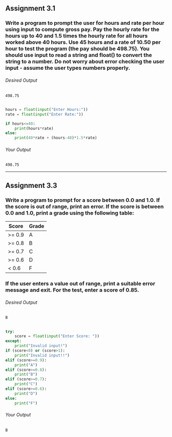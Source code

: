 ## Assignment 3.1

### Write a program to prompt the user for hours and rate per hour using input to compute gross pay. Pay the hourly rate for the hours up to 40 and 1.5 times the hourly rate for all hours worked above 40 hours. Use 45 hours and a rate of 10.50 per hour to test the program (the pay should be 498.75). You should use **input** to read a string and **float()** to convert the string to a number. Do not worry about error checking the user input - assume the user types numbers properly. 

###### *Desired Output*
````
498.75
````
## 

````python
hours = float(input("Enter Hours:"))
rate = float(input("Enter Rate:"))

if hours<=40:
    print(hours*rate)
else:
    print(40*rate + (hours-40)*1.5*rate)
````
###### *Your Output*
```
498.75
```

----

## Assignment 3.3

### Write a program to prompt for a score between 0.0 and 1.0. If the score is out of range, print an error. If the score is between 0.0 and 1.0, print a grade using the following table:
| Score | Grade |
| --- | --- |
|\>= 0.9 | A |
|\>= 0.8 | B |
|\>= 0.7 | C |
|\>= 0.6 | D |
|\< 0.6 | F  |

### If the user enters a value out of range, print a suitable error message and exit. For the test, enter a score of 0.85. 

###### *Desired Output*
````
B
````
## 

````python
try:
    score = float(input("Enter Score: "))
except:
    print("Invalid input!")
if (score<0) or (score>1):
    print("Invalid input!!")
elif (score>=0.9):
    print("A")
elif (score>=0.8):
    print("B")
elif (score>=0.7):
    print("C")
elif (score>=0.6):
    print("D")
else:
    print("F")
````
###### *Your Output*
```
B
```